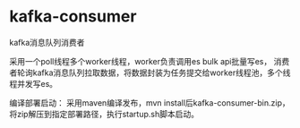 # kafka-consumer

kafka消息队列消费者

采用一个poll线程多个worker线程，worker负责调用es bulk api批量写es，
消费者轮询kafka消息队列拉取数据，将数据封装为任务提交给worker线程池，多个线程并发写es。

编译部署启动：
采用maven编译发布，mvn install后kafka-consumer-bin.zip，将zip解压到指定部署路径，执行startup.sh脚本启动。
